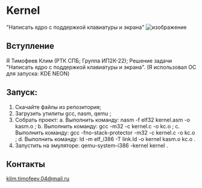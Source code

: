 # Kernel
"Написать ядро с поддержкой клавиатуры и экрана"
![изображение](https://github.com/TiKlim/Kernel/assets/114877716/a4e6a504-4c82-4bd4-83be-5ac226ac2bde)

## Вступление
Я Тимофеев Клим (РТК СПБ; Группа ИП2К-22); Решение задачи "Написать ядро с поддержкой клавиатуры и экрана".
(Я использовал ОС для запуска: KDE NEON)

## Запуск:
1. Скачайте файлы из репозитория;
2. Загрузить утилиты gcc, nasm, qemu ;
3. Собрать проект:
        a. Выполнить команду: nasm -f elf32 kernel.asm -o kasm.o ;
        b. Выполнить команду: gcc -m32 -c kernel.c -o kc.o ;
        c. Выполнить команду: gcc -fno-stack-protector -m32 -c kernel.c -o kc.o ;
        d. Выполнить команду: ld -m elf_i386 -T link.ld -o kernel kasm.o kc.o .
4. Запустить на эмуляторе: qemu-system-i386 -kernel kernel .

## Контакты
klim.timofeev.04@mail.ru
